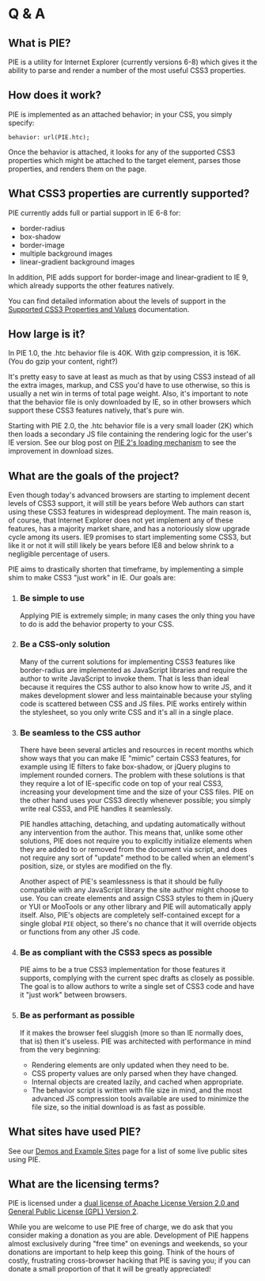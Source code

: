 # Q & A

## What is PIE?

PIE is a utility for Internet Explorer (currently versions 6-8) which gives it the ability to parse and render a number of the most useful CSS3 properties.

## How does it work?

PIE is implemented as an attached behavior; in your CSS, you simply specify:

`behavior: url(PIE.htc);`

Once the behavior is attached, it looks for any of the supported CSS3 properties which might be attached to the target element, parses those properties, and renders them on the page.

## What CSS3 properties are currently supported?

PIE currently adds full or partial support in IE 6-8 for:

*   border-radius
*   box-shadow
*   border-image
*   multiple background images
*   linear-gradient background images

In addition, PIE adds support for border-image and linear-gradient to IE 9, which already supports the other features natively.

You can find detailed information about the levels of support in the [Supported CSS3 Properties and Values](/documentation/supported-css3-features/) documentation.

## How large is it?

In PIE 1.0, the .htc behavior file is 40K. With gzip compression, it is 16K. (You do gzip your content, right?)

It's pretty easy to save at least as much as that by using CSS3 instead of all the extra images, markup, and CSS you'd have to use otherwise, so this is usually a net win in terms of total page weight. Also, it's important to note that the behavior file is only downloaded by IE, so in other browsers which support these CSS3 features natively, that's pure win.

Starting with PIE 2.0, the .htc behavior file is a very small loader (2K) which then loads a secondary JS file containing the rendering logic for the user's IE version. See our blog post on [PIE 2's loading mechanism](http://css3pie.com/2013/01/25/pie-2-0s-new-loading-mechanism/) to see the improvement in download sizes.

## What are the goals of the project?

Even though today's advanced browsers are starting to implement decent levels of CSS3 support, it will still be years before Web authors can start using these CSS3 features in widespread deployment. The main reason is, of course, that Internet Explorer does not yet implement any of these features, has a majority market share, and has a notoriously slow upgrade cycle among its users. IE9 promises to start implementing some CSS3, but like it or not it will still likely be years before IE8 and below shrink to a negligible percentage of users.

PIE aims to drastically shorten that timeframe, by implementing a simple shim to make CSS3 "just work" in IE. Our goals are:

1.  ### Be simple to use

    Applying PIE is extremely simple; in many cases the only thing you have to do is add the behavior property to your CSS.

2.  ### Be a CSS-only solution

    Many of the current solutions for implementing CSS3 features like border-radius are implemented as JavaScript libraries and require the author to write JavaScript to invoke them. That is less than ideal because it requires the CSS author to also know how to write JS, and it makes development slower and less maintainable because your styling code is scattered between CSS and JS files. PIE works entirely within the stylesheet, so you only write CSS and it's all in a single place.

3.  ### Be seamless to the CSS author

    There have been several articles and resources in recent months which show ways that you can make IE "mimic" certain CSS3 features, for example using IE filters to fake box-shadow, or jQuery plugins to implement rounded corners. The problem with these solutions is that they require a lot of IE-specific code on top of your real CSS3, increasing your development time and the size of your CSS files. PIE on the other hand uses your CSS3 directly whenever possible; you simply write real CSS3, and PIE handles it seamlessly.

    PIE handles attaching, detaching, and updating automatically without any intervention from the author. This means that, unlike some other solutions, PIE does not require you to explicitly initialize elements when they are added to or removed from the document via script, and does not require any sort of "update" method to be called when an element's position, size, or styles are modified on the fly.

    Another aspect of PIE's seamlessness is that it should be fully compatible with any JavaScript library the site author might choose to use. You can create elements and assign CSS3 styles to them in jQuery or YUI or MooTools or any other library and PIE will automatically apply itself. Also, PIE's objects are completely self-contained except for a single global `PIE` object, so there's no chance that it will override objects or functions from any other JS code.

4.  ### Be as compliant with the CSS3 specs as possible

    PIE aims to be a true CSS3 implementation for those features it supports, complying with the current spec drafts as closely as possible. The goal is to allow authors to write a single set of CSS3 code and have it "just work" between browsers.

5.  ### Be as performant as possible

    If it makes the browser feel sluggish (more so than IE normally does, that is) then it's useless. PIE was architected with performance in mind from the very beginning:

    *   Rendering elements are only updated when they need to be.
    *   CSS property values are only parsed when they have changed.
    *   Internal objects are created lazily, and cached when appropriate.
    *   The behavior script is written with file size in mind, and the most advanced JS compression tools available are used to minimize the file size, so the initial download is as fast as possible.

## What sites have used PIE?

See our [Demos and Example Sites](/demos) page for a list of some live public sites using PIE.

## What are the licensing terms?

PIE is licensed under a [dual license of Apache License Version 2.0 and General Public License (GPL) Version 2](http://github.com/lojjic/PIE/blob/master/LICENSE).

While you are welcome to use PIE free of charge, we do ask that you consider making a donation as you are able. Development of PIE happens almost exclusively during "free time" on evenings and weekends, so your donations are important to help keep this going. Think of the hours of costly, frustrating cross-browser hacking that PIE is saving you; if you can donate a small proportion of that it will be greatly appreciated!